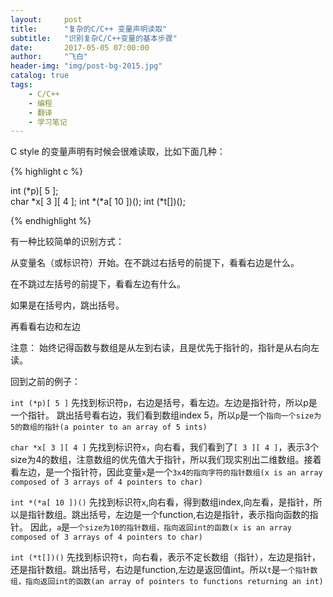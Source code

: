 ```yaml
---
layout:     post
title:      "复杂的C/C++ 变量声明读取"
subtitle:   "识别复杂C/C++变量的基本步骤"
date:       2017-05-05 07:00:00
author:     "飞白"
header-img: "img/post-bg-2015.jpg"
catalog: true
tags:
    - C/C++
    - 编程
    - 翻译
    - 学习笔记
---
```


C style 的变量声明有时候会很难读取，比如下面几种：

{% highlight c %}

int (*p)[ 5 ];   
char *x[ 3 ][ 4 ];
int *(*a[ 10 ])();
int (*t[])();

{% endhighlight %}

有一种比较简单的识别方式：

从变量名（或标识符）开始。在不跳过右括号的前提下，看看右边是什么。

在不跳过左括号的前提下，看看左边有什么。

如果是在括号内，跳出括号。

再看看右边和左边

注意： 始终记得函数与数组是从左到右读，且是优先于指针的，指针是从右向左读。

回到之前的例子：

`int (*p)[ 5 ]` 
先找到标识符`p`，右边是括号，看左边。左边是指针符，所以p是一个指针。
跳出括号看右边，我们看到数组index 5，所以`p`是一个`指向一个size为5的数组的指针(a pointer to an array of 5 ints)` 

`char *x[ 3 ][ 4 ]` 
先找到标识符`x`，向右看，我们看到了`[ 3 ][ 4 ]`，表示3个size为4的数组，注意数组的优先值大于指针，所以我们现实别出二维数组。接着看左边，是一个指针符，因此变量`x`是一个`3x4的指向字符的指针数组(x is an array composed of 3 arrays of 4 pointers to char)`

`int *(*a[ 10 ])()` 
先找到标识符`x`,向右看，得到数组index,向左看，是指针，所以是指针数组。跳出括号，左边是一个function,右边是指针，表示指向函数的指针。
因此，`a`是`一个size为10的指针数组，指向返回int的函数(x is an array composed of 3 arrays of 4 pointers to char)`


`int (*t[])()` 
先找到标识符`t`，向右看，表示不定长数组（指针），左边是指针，还是指针数组。跳出括号，右边是function,左边是返回值int。所以`t`是`一个指针数组，指向返回int的函数(an array of pointers to functions returning an int)`
